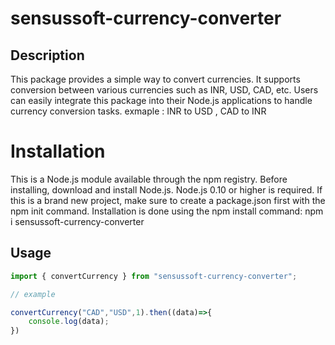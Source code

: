 # sensussoft-currency-converter

## Description
This package provides a simple way to convert currencies. It supports conversion between various currencies such as INR, USD, CAD, etc. Users can easily integrate this package into their Node.js applications to handle currency conversion tasks.
exmaple : INR to USD , CAD to INR

# Installation
This is a Node.js module available through the npm registry.
Before installing, download and install Node.js. Node.js 0.10 or higher is required.
If this is a brand new project, make sure to create a package.json first with the npm init command.
Installation is done using the npm install command:
npm i sensussoft-currency-converter

## Usage

```javascript
import { convertCurrency } from "sensussoft-currency-converter";

// example 

convertCurrency("CAD","USD",1).then((data)=>{
    console.log(data);
})